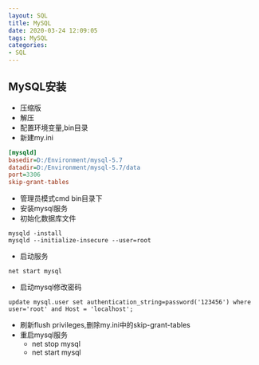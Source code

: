 ```yaml
---
layout: SQL
title: MySQL
date: 2020-03-24 12:09:05
tags: MySQL
categories:
- SQL
---
```

## MySQL安装
- 压缩版
- 解压
- 配置环境变量,bin目录
- 新建my.ini
```ini
[mysqld]
basedir=D:/Environment/mysql-5.7
datadir=D:/Environment/mysql-5.7/data
port=3306
skip-grant-tables
```
- 管理员模式cmd bin目录下
- 安装mysql服务
- 初始化数据库文件
```
mysqld -install
mysqld --initialize-insecure --user=root
```
- 启动服务
```
net start mysql
```
- 启动mysql修改密码
```
update mysql.user set authentication_string=password('123456') where user='root' and Host = 'localhost';
```
- 刷新flush privileges,删除my.ini中的skip-grant-tables
- 重启mysql服务
  - net stop mysql
  - net start mysql